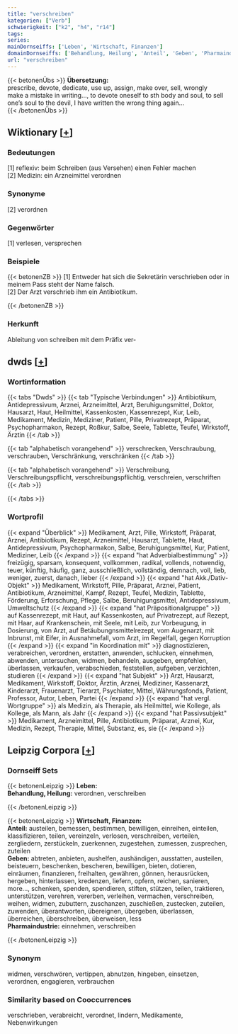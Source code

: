 ```yaml
---
title: "verschreiben"
kategorien: ["Verb"]
schwierigkeit: ["k2", "h4", "r14"]
tags:
series:
mainDornseiffs: ['Leben', 'Wirtschaft, Finanzen']
domainDornseiffs: ['Behandlung, Heilung', 'Anteil', 'Geben', 'Pharmaindustrie']
url: "verschreiben"
---
```


{{< betonenÜbs >}}
**Übersetzung:**  
prescribe, devote, dedicate, use up, assign, make over, sell, wrongly  
make a mistake in writing..., to devote oneself to sth body and soul, to sell one’s soul to the devil, I have written the wrong thing again...  
{{< /betonenÜbs >}}

## Wiktionary [[+](https://de.wiktionary.org/wiki/verschreiben)]

### Bedeutungen
[1] reflexiv: beim Schreiben (aus Versehen) einen Fehler machen  
[2] Medizin: ein Arzneimittel verordnen  

### Synonyme
[2] verordnen  

### Gegenwörter
[1] verlesen, versprechen  

### Beispiele
{{< betonenZB >}}
[1] Entweder hat sich die Sekretärin verschrieben oder in meinem Pass steht der Name falsch.  
[2] Der Arzt verschrieb ihm ein Antibiotikum.  

{{< /betonenZB >}}
### Herkunft
Ableitung von schreiben mit dem Präfix ver-  



## dwds [[+](https://www.dwds.de/wb/verschreiben)]

### Wortinformation
{{< tabs "Dwds" >}}
{{< tab "Typische Verbindungen" >}}
Antibiotikum, Antidepressivum, Arznei, Arzneimittel, Arzt, Beruhigungsmittel, Doktor, Hausarzt, Haut, Heilmittel, Kassenkosten, Kassenrezept, Kur, Leib, Medikament, Medizin, Mediziner, Patient, Pille, Privatrezept, Präparat, Psychopharmakon, Rezept, Roßkur, Salbe, Seele, Tablette, Teufel, Wirkstoff, Ärztin
{{< /tab >}}

{{< tab "alphabetisch vorangehend" >}}
verschrecken, Verschraubung, verschrauben, Verschränkung, verschränken
{{< /tab >}}

{{< tab "alphabetisch vorangehend" >}}
Verschreibung, Verschreibungspflicht, verschreibungspflichtig, verschreien, verschriften
{{< /tab >}}

{{< /tabs >}}

### Wortprofil
{{< expand "Überblick" >}} Medikament, Arzt, Pille, Wirkstoff, Präparat, Arznei, Antibiotikum, Rezept, Arzneimittel, Hausarzt, Tablette, Haut, Antidepressivum, Psychopharmakon, Salbe, Beruhigungsmittel, Kur, Patient, Mediziner, Leib {{< /expand >}}
{{< expand "hat Adverbialbestimmung" >}} freizügig, sparsam, konsequent, vollkommen, radikal, vollends, notwendig, teuer, künftig, häufig, ganz, ausschließlich, vollständig, demnach, voll, lieb, weniger, zuerst, danach, lieber {{< /expand >}}
{{< expand "hat Akk./Dativ-Objekt" >}} Medikament, Wirkstoff, Pille, Präparat, Arznei, Patient, Antibiotikum, Arzneimittel, Kampf, Rezept, Teufel, Medizin, Tablette, Förderung, Erforschung, Pflege, Salbe, Beruhigungsmittel, Antidepressivum, Umweltschutz {{< /expand >}}
{{< expand "hat Präpositionalgruppe" >}} auf Kassenrezept, mit Haut, auf Kassenkosten, auf Privatrezept, auf Rezept, mit Haar, auf Krankenschein, mit Seele, mit Leib, zur Vorbeugung, in Dosierung, von Arzt, auf Betäubungnsmittelrezept, vom Augenarzt, mit Inbrunst, mit Eifer, in Ausnahmefall, vom Arzt, im Regelfall, gegen Korruption {{< /expand >}}
{{< expand "in Koordination mit" >}} diagnostizieren, verabreichen, verordnen, erstatten, anwenden, schlucken, einnehmen, abwenden, untersuchen, widmen, behandeln, ausgeben, empfehlen, überlassen, verkaufen, verabschieden, feststellen, aufgeben, verzichten, studieren {{< /expand >}}
{{< expand "hat Subjekt" >}} Arzt, Hausarzt, Medikament, Wirkstoff, Doktor, Ärztin, Arznei, Mediziner, Kassenarzt, Kinderarzt, Frauenarzt, Tierarzt, Psychiater, Mittel, Währungsfonds, Patient, Professor, Autor, Leben, Partei {{< /expand >}}
{{< expand "hat vergl. Wortgruppe" >}} als Medizin, als Therapie, als Heilmittel, wie Kollege, als Kollege, als Mann, als Jahr {{< /expand >}}
{{< expand "hat Passivsubjekt" >}} Medikament, Arzneimittel, Pille, Antibiotikum, Präparat, Arznei, Kur, Medizin, Rezept, Therapie, Mittel, Substanz, es, sie {{< /expand >}}

## Leipzig Corpora [[+](https://corpora.uni-leipzig.de/en/res?word=verschreiben&corpusId=deu_newscrawl-public_2018)]

### Dornseiff Sets
{{< betonenLeipzig >}}
**Leben:**  
**Behandlung, Heilung:** verordnen, verschreiben  

{{< /betonenLeipzig >}}


{{< betonenLeipzig >}}
**Wirtschaft, Finanzen:**  
**Anteil:** austeilen, bemessen, bestimmen, bewilligen, einreihen, einteilen, klassifizieren, teilen, vereinzeln, verlosen, verschreiben, verteilen, zergliedern, zerstückeln, zuerkennen, zugestehen, zumessen, zusprechen, zuteilen  
**Geben:** abtreten, anbieten, aushelfen, aushändigen, ausstatten, austeilen, beisteuern, beschenken, bescheren, bewilligen, bieten, dotieren, einräumen, finanzieren, freihalten, gewähren, gönnen, herausrücken, hergeben, hinterlassen, kredenzen, liefern, opfern, reichen, sanieren, more..., schenken, spenden, spendieren, stiften, stützen, teilen, traktieren, unterstützen, verehren, vererben, verleihen, vermachen, verschreiben, weihen, widmen, zubuttern, zuschanzen, zuschießen, zustecken, zuteilen, zuwenden, überantworten, übereignen, übergeben, überlassen, überreichen, überschreiben, überweisen, less  
**Pharmaindustrie:** einnehmen, verschreiben  

{{< /betonenLeipzig >}}

### Synonym
widmen, verschwören, vertippen, abnutzen, hingeben, einsetzen, verordnen, engagieren, verbrauchen


### Similarity based on Cooccurrences
verschrieben, verabreicht, verordnet, lindern, Medikamente, Nebenwirkungen

